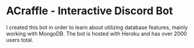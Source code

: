 # ACraffle - Interactive Discord Bot 
I created this bot in order to learn about utilizing database features, mainly working with MongoDB. The bot is hosted with Heroku and has over 2000 users total. 
